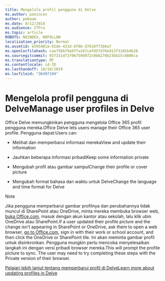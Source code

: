 ```yaml
---
title: Mengelola profil pengguna di Delve
ms.author: ponincev
author: pebaum
ms.date: 9/12/2018
ms.audience: ITPro
ms.topic: article
ROBOTS: NOINDEX, NOFOLLOW
localization_priority: Normal
ms.assetid: e595481a-91de-431d-bf86-d7610ff3b6a7
ms.openlocfilehash: cae756bf9a9ffa247cafd5fd76e913f3185bdb28
ms.sourcegitcommit: 037331d71f06750d972c0b6278b23bb15c4806ca
ms.translationtype: MT
ms.contentlocale: id-ID
ms.lasthandoff: 10/18/2019
ms.locfileid: "36497194"
---
```

# <a name="manage-user-profiles-in-delve"></a><span data-ttu-id="e7daf-102">Mengelola profil pengguna di Delve</span><span class="sxs-lookup"><span data-stu-id="e7daf-102">Manage user profiles in Delve</span></span>

<span data-ttu-id="e7daf-103">Office Delve memungkinkan pengguna mengelola Office 365 profil pengguna mereka.</span><span class="sxs-lookup"><span data-stu-id="e7daf-103">Office Delve lets users manage their Office 365 user profile.</span></span> <span data-ttu-id="e7daf-104">Pengguna dapat:</span><span class="sxs-lookup"><span data-stu-id="e7daf-104">Users can:</span></span>
  
- <span data-ttu-id="e7daf-105">Melihat dan memperbarui informasi mereka</span><span class="sxs-lookup"><span data-stu-id="e7daf-105">View and update their information</span></span>
    
- <span data-ttu-id="e7daf-106">Jauhkan beberapa informasi pribadi</span><span class="sxs-lookup"><span data-stu-id="e7daf-106">Keep some information private</span></span>
    
- <span data-ttu-id="e7daf-107">Mengubah profil atau gambar sampul</span><span class="sxs-lookup"><span data-stu-id="e7daf-107">Change their profile or cover picture</span></span>
    
- <span data-ttu-id="e7daf-108">Mengubah format bahasa dan waktu untuk Delve</span><span class="sxs-lookup"><span data-stu-id="e7daf-108">Change the language and time format for Delve</span></span>
    
> [!NOTE]
> <span data-ttu-id="e7daf-109">Jika pengguna memperbarui gambar profilnya dan perubahannya tidak muncul di SharePoint atau OneDrive, minta mereka membuka browser web, [buka Office.com](https://www.office.com), masuk dengan akun kantor atau sekolah, lalu klik ubin OneDrive atau SharePoint.</span><span class="sxs-lookup"><span data-stu-id="e7daf-109">If a user updated their profile picture and the change isn't appearing in SharePoint or OneDrive, ask them to open a web browser, [go to Office.com](https://www.office.com), sign in with their work or school account, and then click the OneDrive or SharePoint tile.</span></span> <span data-ttu-id="e7daf-110">Ini akan meminta gambar profil untuk disinkronkan. Pengguna mungkin perlu mencoba menyelesaikan langkah ini dengan versi pribadi browser mereka.</span><span class="sxs-lookup"><span data-stu-id="e7daf-110">This will prompt the profile picture to sync. The user may need to try completing these steps with the Private version of their browser.</span></span> 
  
[<span data-ttu-id="e7daf-111">Pelajari lebih lanjut tentang memperbarui profil di Delve</span><span class="sxs-lookup"><span data-stu-id="e7daf-111">Learn more about updating profiles in Delve</span></span>](https://go.microsoft.com/fwlink/?linkid=735070)
  

